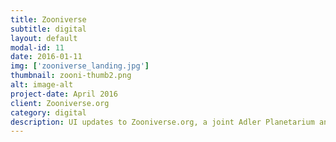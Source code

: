 ```yaml
---
title: Zooniverse
subtitle: digital
layout: default
modal-id: 11
date: 2016-01-11
img: ['zooniverse_landing.jpg']
thumbnail: zooni-thumb2.png
alt: image-alt
project-date: April 2016
client: Zooniverse.org
category: digital
description: UI updates to Zooniverse.org, a joint Adler Planetarium and Oxford University citizen science platform, Project Builder landing pages. The new design encourages community involvement and allows the volunteers a quick glimpse at up-to-date  activities occurring with a given project and the project's research team.
---
```

